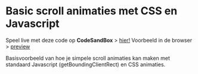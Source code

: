 # Basic scroll animaties met CSS en Javascript

Speel live met deze code op **CodeSandBox** > [hier!](https://codesandbox.io/s/github/davidvandenbor/basic-scroll-animation)
Voorbeeld in de browser > [preview](https://htmlpreview.github.io/?https://github.com/davidvandenbor/basic-scroll-animation/blob/master/index.html)

Basisvoorbeeld van hoe je simpele scroll animaties kan maken met standaard Javascript (getBoundingClientRect) en CSS animaties.
